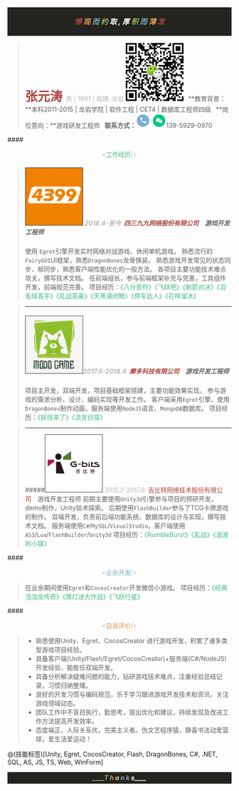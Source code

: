<p style="background-color:#23241F; width:100%; height:64px;line-height:64px;text-align:center;font-size:16px">
<strong>
<i>
<span style="color:#ab4642">博</span>
<span style="color:#dc9656">观</span>
<span style="color:#7cafc2">而</span>
<span style="color:#a1b56c">约</span>
<span style="color:#ffffff">取</span>
<span style="color:#ffffff">,</span>
<span style="color:#ffffff">厚</span>
<span style="color:#a1b56c">积</span>
<span style="color:#7cafc2">而</span>
<span style="color:#dc9656">薄</span>
<span style="color:#ab4642">发</span>
</i>
</strong>
</p>

><span style="font-size:28px;color:#ab4642;">**张元涛**&nbsp;<span style="color:#b8b8b8;font-size:14px;">男 | 1991 | 福建-龙岩</span></span>
>![Alt text|right|70*70](assets/code.jpg)
>&ensp;**教育背景：**本科2011-2015 | 龙岩学院 | 软件工程 | CET4 | 数据库工程师四级
>&ensp;**岗位意向：**游戏研发工程师
>&ensp;**联系方式：**![手机|20*20](assets/电话2.png) ![微信|20*20](assets/微信1.png)139-5929-0970

####<center><span style="color:#b8b8b8"><<span style="color:#42B983">工作经历</span>/></span></center></center>

>##### ![Alt text|right|70*70](assets/4399.png) <span style="color:#b8b8b8">2018.4-至今</span>&ensp;<span style="color:#ab4642">四三九九网络股份有限公司</span>&ensp;&ensp;游戏开发工程师
>使用 `Egret`引擎开发实时网络对战游戏、休闲单机游戏。
>熟悉流行的`FairyGUI`UI框架，熟悉`DragonBones`龙骨换装。
>熟悉游戏开发常见的状态同步、帧同步，熟悉客户端性能优化的一般方法。
>各项目主要功能技术难点攻关，撰写技术文档。
>任前端组长，参与前端框架补充与完善，工具组件开发，前端规范完善。
>项目经历：<span style="color:#42B983">《八分音符》《飞跃吧》《射箭对决》《羽毛球高手》《乱战英豪》《天黑请闭眼》《停车达人》《花样溜冰》

>---
>##### ![Alt text|right|70*70](assets/modo.png)<span style="color:#b8b8b8">2017.6-2018.4</span>&ensp;<span style="color:#ab4642">摩多科技有限公司</span>&ensp;&ensp;游戏开发工程师
>项目主开发，双端开发，项目基础框架搭建，主要功能效果实现。
>参与游戏的需求分析、设计、编码实现等开发工作。
>客户端采用`Egret`引擎、使用`DragonBones`制作动画，服务端使用`NodeJS`语言、`MongoDB`数据库。
>项目经历：<span style="color:#42B983">《妖怪来了》《流言侦探》</span>

>---
>#####![Alt text|right|70*70](assets/gbits.png) <span style="color:#b8b8b8">2015.2-2017.6</span>&ensp;<span style="color:#ab4642">吉比特网络技术股份有限公司</span>&ensp;&ensp;游戏开发工程师
>前期主要使用`Unity3d`引擎参与项目的预研开发，demo制作，Unity技术探索。
>后期使用`FlashBuilder`参与了TCG卡牌游戏的制作。
>双端开发，负责前后端功能系统、数据库的设计与实现，撰写技术文档。
>服务端使用`C#`/`MySQL`/`VisualStudio`，客户端使用`AS3`/`Lua`/`FlashBuilder`/`Unity3d`
>项目经历：<span style="color:#42B983">《RumbleBurst》《乱战》《波波利小镇》</span>

####<center><span style="color:#b8b8b8"><<span style="color:#7cafc2">业余开发</span>/></span></center></center>

>在业余期间使用`Egret`和`CocosCreator`开发微信小游戏。
>项目经历：<span style="color:#42B983">《经典泡泡龙传奇》《猜灯谜大作战》《飞跃行星》</span>

####<center><span style="color:#b8b8b8"><<span style="color:#dc9656">自我评价</span>/></span></center></center>
>+ 熟悉使用Unity、Egret、CocosCreator 进行游戏开发，积累了诸多类型游戏项目经验。
>+ 具备客户端(Unity/Flash/Egret/CocosCreator)+服务端(C#/NodeJS)开发经验，能胜任双端开发。
>+ 具备分析解决疑难问题的能力，钻研游戏技术难点，注重经验总结记录，习惯归纳整理。
>+ 良好的开发习惯与编码规范，乐于学习跟进游戏开发技术和资讯，关注游戏领域动态。
>+ 团队工作中不盲目执行，勤思考，提出优化和建议，持续发现及改进工作方法提高开发效率。
>+ 态度端正，人际关系优，完美主义者。伪文艺程序猿，静喜书法动爱篮球，爱生活爱运动！


@(技能标签)[Unity, Egret, CocosCreator, Flash, DragonBones, C#, .NET, SQL, AS, JS, TS, Web, WinForm]

<p style="background-color:#23241F; width:100%; height:26px;line-height:26px;text-align:center;font-size:14px">
<strong><i>
<span style="color:#a1b56c">____T</span>
<span style="color:#dc9656">h</span>
<span style="color:#f7ca88">a</span>
<span style="color:#7cafc2">n</span>
<span style="color:#ba8baf">k</span>
<span style="color:#ffffff">s____</span>
</i></strong>
</p>